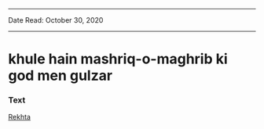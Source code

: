 
---

Date Read: October 30, 2020

---


# khule hain mashriq-o-maghrib ki god men gulzar


### Text

[Rekhta](https://www.rekhta.org/ghazals/khule-hain-mashriq-o-magrib-kii-god-men-gulzaar-ali-sardar-jafri-ghazals)

